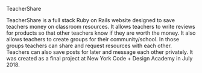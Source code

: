 TeacherShare

TeacherShare is a full stack Ruby on Rails website designed to save teachers money on classroom resources. It allows teachers to write reviews for products so that other teachers know if they are worth the money. It also allows teachers to create groups for their community/school. In those groups teachers can share and request resources with each other. Teachers can also save posts for later and message each other privately. It was created as a final project at New York Code + Design Academy in July 2018.



